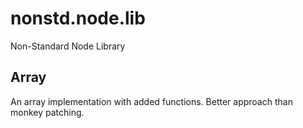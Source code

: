# nonstd.node.lib

Non-Standard Node Library

## Array

An array implementation with added functions. Better approach than monkey patching.

